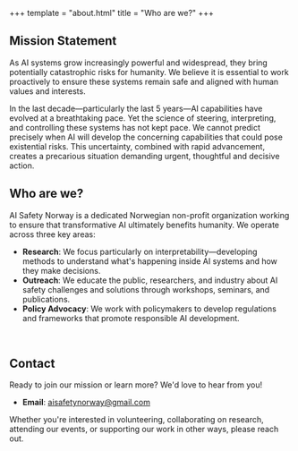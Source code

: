 +++
template = "about.html" 
title = "Who are we?" 
+++

## Mission Statement

As AI systems grow increasingly powerful and widespread, they bring potentially catastrophic risks for humanity. We believe it is essential to work proactively to ensure these systems remain safe and aligned with human values and interests.

In the last decade—particularly the last 5 years—AI capabilities have evolved at a breathtaking pace. Yet the science of steering, interpreting, and controlling these systems has not kept pace. We cannot predict precisely when AI will develop the concerning capabilities that could pose existential risks. This uncertainty, combined with rapid advancement, creates a precarious situation demanding urgent, thoughtful and decisive action.

## Who are we?

AI Safety Norway is a dedicated Norwegian non-profit organization working to ensure that transformative AI ultimately benefits humanity. We operate across three key areas:

- **Research**: We focus particularly on interpretability—developing methods to understand what's happening inside AI systems and how they make decisions.
- **Outreach**: We educate the public, researchers, and industry about AI safety challenges and solutions through workshops, seminars, and publications.
- **Policy Advocacy**: We work with policymakers to develop regulations and frameworks that promote responsible AI development.

<br />


## Contact

Ready to join our mission or learn more? We'd love to hear from you!

- **Email**: [aisafetynorway@gmail.com](mailto:aisafetynorway@gmail.com)

Whether you're interested in volunteering, collaborating on research, attending our events, or supporting our work in other ways, please reach out.
